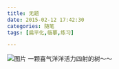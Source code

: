 ```yaml
---
title: 无题
date: 2015-02-12 17:42:30
categories: 随笔
tags: [扁平化,临摹,练习]

---
```

![图片](6630313500721926498.png)
一颗喜气洋洋活力四射的树～～
